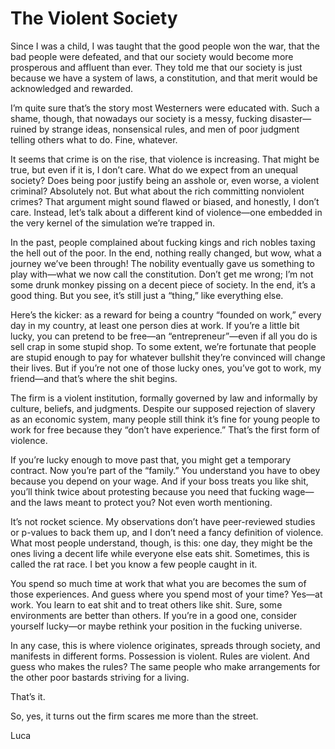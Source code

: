# The Violent Society
Since I was a child, I was taught that the good people won the war, that the bad people were defeated, and that our society would become more prosperous and affluent than ever.
They told me that our society is just because we have a system of laws, a constitution, and that merit would be acknowledged and rewarded.

I’m quite sure that’s the story most Westerners were educated with.
Such a shame, though, that nowadays our society is a messy, fucking disaster—ruined by strange ideas, nonsensical rules, and men of poor judgment telling others what to do. Fine, whatever.

It seems that crime is on the rise, that violence is increasing. That might be true, but even if it is, I don’t care. What do we expect from an unequal society?
Does being poor justify being an asshole or, even worse, a violent criminal? Absolutely not. But what about the rich committing nonviolent crimes?
That argument might sound flawed or biased, and honestly, I don’t care. Instead, let’s talk about a different kind of violence—one embedded in the very kernel of the simulation we’re trapped in.

In the past, people complained about fucking kings and rich nobles taxing the hell out of the poor. In the end, nothing really changed, but wow, what a journey we’ve been through!
The nobility eventually gave us something to play with—what we now call the constitution.
Don’t get me wrong; I’m not some drunk monkey pissing on a decent piece of society. In the end, it’s a good thing. But you see, it’s still just a “thing,” like everything else.

Here’s the kicker: as a reward for being a country “founded on work,” every day in my country, at least one person dies at work.
If you’re a little bit lucky, you can pretend to be free—an “entrepreneur”—even if all you do is sell crap in some stupid shop. To some extent, we’re fortunate that people are stupid enough to pay for whatever bullshit they’re convinced will change their lives.
But if you’re not one of those lucky ones, you’ve got to work, my friend—and that’s where the shit begins.

The firm is a violent institution, formally governed by law and informally by culture, beliefs, and judgments.
Despite our supposed rejection of slavery as an economic system, many people still think it’s fine for young people to work for free because they “don’t have experience.” That’s the first form of violence.

If you’re lucky enough to move past that, you might get a temporary contract. Now you’re part of the “family.” You understand you have to obey because you depend on your wage. And if your boss treats you like shit, you’ll think twice about protesting because you need that fucking wage—and the laws meant to protect you? Not even worth mentioning.

It’s not rocket science. My observations don’t have peer-reviewed studies or p-values to back them up, and I don’t need a fancy definition of violence.
What most people understand, though, is this: one day, they might be the ones living a decent life while everyone else eats shit.
Sometimes, this is called the rat race. I bet you know a few people caught in it.

You spend so much time at work that what you are becomes the sum of those experiences. And guess where you spend most of your time?
Yes—at work. You learn to eat shit and to treat others like shit. Sure, some environments are better than others. If you’re in a good one, consider yourself lucky—or maybe rethink your position in the fucking universe.

In any case, this is where violence originates, spreads through society, and manifests in different forms. Possession is violent. Rules are violent. And guess who makes the rules? The same people who make arrangements for the other poor bastards striving for a living.

That’s it.

So, yes, it turns out the firm scares me more than the street.

Luca
